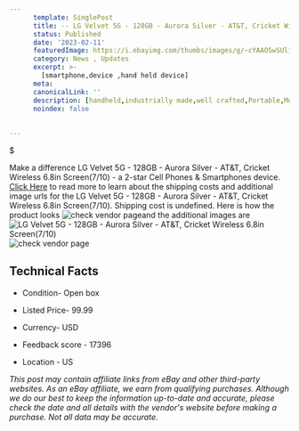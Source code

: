 ```yaml
---
      template: SinglePost
      title: -- LG Velvet 5G - 128GB - Aurora Silver - AT&T, Cricket Wireless 6.8in Screen(7/10)
      status: Published
      date: '2023-02-11'
      featuredImage: https://i.ebayimg.com/thumbs/images/g/~cYAAOSwSUlikp3H/s-l225.jpg
      category: News , Updates
      excerpt: >-
        [smartphone,device ,hand held device]
      meta:
      canonicalLink: ''
      description: [handheld,industrially made,well crafted,Portable,Mobile,Compact,Convenient,Lightweight,Maneuverable,Man-portable,Miniature,Carriable,Hand-held,Light,Holdable,Transportable,Mobile device,Pocket-sized,On-the-go,Wireless,Cordless,Compact size,Convenient size, smartphone,device ,hand held device]
      noindex: false
      
        
---
```

$

Make a difference LG Velvet 5G - 128GB - Aurora Silver - AT&T, Cricket Wireless 6.8in Screen(7/10) - a 2-star Cell Phones & Smartphones device. [Click Here](https://www.ebay.com/itm/275329581551?hash=item401aec01ef%3Ag%3A%7EcYAAOSwSUlikp3H&amdata=enc%3AAQAHAAAA0Ehw8bG3f3G5lgueoIVlSRrBkSkkjCxhs1Xw1L%2F6ccR5h3j97GNRyD8mmxkfy6KUKniAVqEZlzCUrPhmVwgAkR0A%2FDkix07%2BGKlRY4TySrhuixXtPnoJGdgnYuOEYUU7lPsVgN1gyQo0GNTYJ4UG%2BnSY8n9vlhPU5FMCQTHpbxPWqHe1LlyegEMUFUjNHlIcRRr31RSwMgd9KoCa2hSKRIW9Kk%2F2f94j07K40RKAKJHs7eyx22%2FvaJ7oNw9r04iM6Q8fYbdz5n04niESG%2BlIJa0%3D&mkevt=1&mkcid=1&mkrid=711-53200-19255-0&campid=%253CePNCampaignId%253E&customid=%253CreferenceId%253E&toolid=10049) to read more to learn about the shipping costs and additional image urls for the LG Velvet 5G - 128GB - Aurora Silver - AT&T, Cricket Wireless 6.8in Screen(7/10). Shipping cost is undefined. Here is how the product looks ![check vendor page](https://i.ebayimg.com/thumbs/images/g/~cYAAOSwSUlikp3H/s-l225.jpg)and the additional images are![LG Velvet 5G - 128GB - Aurora Silver - AT&T, Cricket Wireless 6.8in Screen(7/10)](https://i.ebayimg.com/images/g/~cYAAOSwSUlikp3H/s-l1600.jpg)![check vendor page](https://origin-galleryplus.ebayimg.com/ws/web/275329581551_2_0_1/225x225.jpg,https://origin-galleryplus.ebayimg.com/ws/web/275329581551_3_0_1/225x225.jpg,https://origin-galleryplus.ebayimg.com/ws/web/275329581551_4_0_1/225x225.jpg,https://origin-galleryplus.ebayimg.com/ws/web/275329581551_5_0_1/225x225.jpg)



 ## Technical Facts 



     
      

 - Condition- Open box 


      

 - Listed Price- 99.99 


      

 - Currency- USD 


      

 - Feedback score - 17396 


      

 - Location - US 


      
      

 *_This post may contain affiliate links from eBay and other third-party websites. As an eBay affiliate, we earn from qualifying purchases. Although we do our best to keep the information up-to-date and accurate, please check the date and all details with the vendor's website before making a purchase. Not all data may be accurate._*






